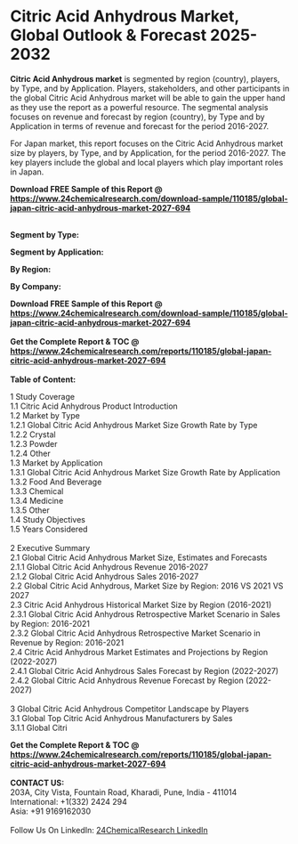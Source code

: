 <h1>Citric Acid Anhydrous Market, Global Outlook &amp; Forecast 2025-2032</h1><p><strong>Citric Acid Anhydrous market</strong> is segmented by region (country), players, by Type, and by Application. Players, stakeholders, and other participants in the global Citric Acid Anhydrous market will be able to gain the upper hand as they use the report as a powerful resource. The segmental analysis focuses on revenue and forecast by region (country), by Type and by Application in terms of revenue and forecast for the period 2016-2027.</p><p>
</p><p>For Japan market, this report focuses on the Citric Acid Anhydrous market size by players, by Type, and by Application, for the period 2016-2027. The key players include the global and local players which play important roles in Japan.</p><div><b>Download FREE Sample of this Report @ 
            <a href="https://www.24chemicalresearch.com/download-sample/110185/global-japan-citric-acid-anhydrous-market-2027-694">
            https://www.24chemicalresearch.com/download-sample/110185/global-japan-citric-acid-anhydrous-market-2027-694</a></b></div><br><p>
</p><p>
<strong>Segment by Type:</strong></p><p>
</p><p>
</p><p></p><p>
<strong>Segment by Application:</strong></p><p>
</p><p>
</p><p></p><p>
<strong>By Region:</strong></p><p>
</p><p>
</p><p></p><p>
<strong>By Company:</strong></p><p>
</p><div><b>Download FREE Sample of this Report @ 
            <a href="https://www.24chemicalresearch.com/download-sample/110185/global-japan-citric-acid-anhydrous-market-2027-694">
            https://www.24chemicalresearch.com/download-sample/110185/global-japan-citric-acid-anhydrous-market-2027-694</a></b></div><br><div><b>Get the Complete Report & TOC @ 
            <a href="https://www.24chemicalresearch.com/reports/110185/global-japan-citric-acid-anhydrous-market-2027-694">
            https://www.24chemicalresearch.com/reports/110185/global-japan-citric-acid-anhydrous-market-2027-694</a></b></div><br>
            <b>Table of Content:</b><p>1 Study Coverage<br />
    1.1 Citric Acid Anhydrous Product Introduction<br />
    1.2 Market by Type<br />
        1.2.1 Global Citric Acid Anhydrous Market Size Growth Rate by Type<br />
        1.2.2 Crystal<br />
        1.2.3 Powder<br />
        1.2.4 Other<br />
    1.3 Market by Application<br />
        1.3.1 Global Citric Acid Anhydrous Market Size Growth Rate by Application<br />
        1.3.2 Food And Beverage<br />
        1.3.3 Chemical<br />
        1.3.4 Medicine<br />
        1.3.5 Other<br />
    1.4 Study Objectives<br />
    1.5 Years Considered<br />
<br />
2 Executive Summary<br />
    2.1 Global Citric Acid Anhydrous Market Size, Estimates and Forecasts<br />
        2.1.1 Global Citric Acid Anhydrous Revenue 2016-2027<br />
        2.1.2 Global Citric Acid Anhydrous Sales 2016-2027<br />
    2.2 Global Citric Acid Anhydrous, Market Size by Region: 2016 VS 2021 VS 2027<br />
    2.3 Citric Acid Anhydrous Historical Market Size by Region (2016-2021)<br />
        2.3.1 Global Citric Acid Anhydrous Retrospective Market Scenario in Sales by Region: 2016-2021<br />
        2.3.2 Global Citric Acid Anhydrous Retrospective Market Scenario in Revenue by Region: 2016-2021<br />
    2.4 Citric Acid Anhydrous Market Estimates and Projections by Region (2022-2027)<br />
        2.4.1 Global Citric Acid Anhydrous Sales Forecast by Region (2022-2027)<br />
        2.4.2 Global Citric Acid Anhydrous Revenue Forecast by Region (2022-2027)<br />
<br />
3 Global Citric Acid Anhydrous Competitor Landscape by Players<br />
    3.1 Global Top Citric Acid Anhydrous Manufacturers by Sales<br />
        3.1.1 Global Citri</p><div><b>Get the Complete Report & TOC @ 
            <a href="https://www.24chemicalresearch.com/reports/110185/global-japan-citric-acid-anhydrous-market-2027-694">
            https://www.24chemicalresearch.com/reports/110185/global-japan-citric-acid-anhydrous-market-2027-694</a></b></div><br><b>CONTACT US:</b><br>
            203A, City Vista, Fountain Road, Kharadi, Pune, India - 411014<br>
            International: +1(332) 2424 294<br>
            Asia: +91 9169162030 <br><br>
            Follow Us On LinkedIn: <a href="https://www.linkedin.com/company/24chemicalresearch/">24ChemicalResearch LinkedIn</a>